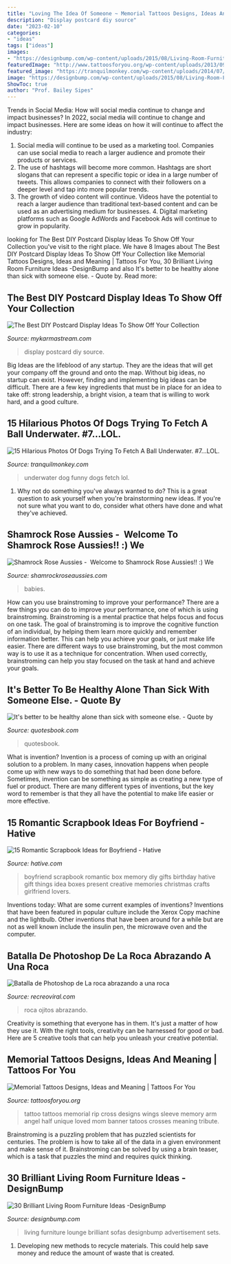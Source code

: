 ```yaml
---
title: "Loving The Idea Of Someone ~ Memorial Tattoos Designs, Ideas And Meaning"
description: "Display postcard diy source"
date: "2023-02-10"
categories:
- "ideas"
tags: ["ideas"]
images:
- "https://designbump.com/wp-content/uploads/2015/08/Living-Room-Furniture-Sets-Throughout-Decorate-Your-Lounge-With-Sofas-And-Armchairs.jpg"
featuredImage: "http://www.tattoosforyou.org/wp-content/uploads/2013/09/Memorial-Cross-Tattoos.jpg"
featured_image: "https://tranquilmonkey.com/wp-content/uploads/2014/07/funny-underwater-dog-photos-2.jpg"
image: "https://designbump.com/wp-content/uploads/2015/08/Living-Room-Furniture-Sets-Throughout-Decorate-Your-Lounge-With-Sofas-And-Armchairs.jpg"
ShowToc: true
author: "Prof. Bailey Sipes"
---
```



Trends in Social Media: How will social media continue to change and impact businesses?
In 2022, social media will continue to change and impact businesses. Here are some ideas on how it will continue to affect the industry: 
1. Social media will continue to be used as a marketing tool. Companies can use social media to reach a larger audience and promote their products or services. 
2. The use of hashtags will become more common. Hashtags are short slogans that can represent a specific topic or idea in a large number of tweets. This allows companies to connect with their followers on a deeper level and tap into more popular trends. 
3. The growth of video content will continue. Videos have the potential to reach a larger audience than traditional text-based content and can be used as an advertising medium for businesses. 4. Digital marketing platforms such as Google AdWords and Facebook Ads will continue to grow in popularity.

	

		
looking for The Best DIY Postcard Display Ideas To Show Off Your Collection you've visit to the right place. We have 8 Images about The Best DIY Postcard Display Ideas To Show Off Your Collection like Memorial Tattoos Designs, Ideas and Meaning | Tattoos For You, 30 Brilliant Living Room Furniture Ideas -DesignBump and also It&#039;s better to be healthy alone than sick with someone else. - Quote by. Read more:
		
    
## The Best DIY Postcard Display Ideas To Show Off Your Collection

<img loading=lazy src="https://mykarmastream.com/wp-content/uploads/2017/05/postcard-display-ideas-12.jpg" onerror="this.onerror=null;this.src='https://tse2.mm.bing.net/th?id=OIP.i9OY-mWHZ72qBGZO17kZwQHaLH&amp;pid=15.1';" alt="The Best DIY Postcard Display Ideas To Show Off Your Collection">

_Source: mykarmastream.com_

>display postcard diy source. 

	

Big Ideas are the lifeblood of any startup. They are the ideas that will get your company off the ground and onto the map. Without big ideas, no startup can exist. However, finding and implementing big ideas can be difficult. There are a few key ingredients that must be in place for an idea to take off: strong leadership, a bright vision, a team that is willing to work hard, and a good culture.

    
## 15 Hilarious Photos Of Dogs Trying To Fetch A Ball Underwater. #7...LOL.

<img loading=lazy src="https://tranquilmonkey.com/wp-content/uploads/2014/07/funny-underwater-dog-photos-2.jpg" onerror="this.onerror=null;this.src='https://tse4.mm.bing.net/th?id=OIP.54FVa1Esf72Vg0sxzmeRHgHaHX&amp;pid=15.1';" alt="15 Hilarious Photos Of Dogs Trying To Fetch A Ball Underwater. #7...LOL.">

_Source: tranquilmonkey.com_

>underwater dog funny dogs fetch lol. 

	

1. Why not do something you've always wanted to do? This is a great question to ask yourself when you're brainstorming new ideas. If you're not sure what you want to do, consider what others have done and what they've achieved.

    
## Shamrock Rose Aussies - ﻿﻿﻿ Welcome To Shamrock Rose Aussies!! :) We

<img loading=lazy src="http://shamrockroseaussies.com/yahoo_site_admin/assets/images/DSC_0150.176180040_std.JPG" onerror="this.onerror=null;this.src='https://tse4.mm.bing.net/th?id=OIP.FDLmcki9zHKoFXocs24F4wHaE-&amp;pid=15.1';" alt="Shamrock Rose Aussies - ﻿﻿﻿ Welcome to Shamrock Rose Aussies!! :) We">

_Source: shamrockroseaussies.com_

>babies. 

	

How can you use brainstroming to improve your performance?
There are a few things you can do to improve your performance, one of which is using brainstroming. Brainstroming is a mental practice that helps focus and focus on one task. The goal of brainstroming is to improve the cognitive function of an individual, by helping them learn more quickly and remember information better. This can help you achieve your goals, or just make life easier. There are different ways to use brainstroming, but the most common way is to use it as a technique for concentration. When used correctly, brainstroming can help you stay focused on the task at hand and achieve your goals.

    
## It&#039;s Better To Be Healthy Alone Than Sick With Someone Else. - Quote By

<img loading=lazy src="https://quotesbook.com/quotes/health-quotes/phil-mcgraw/its-better-to-be-healthy-alone-than-sick-with-someone-else-1440x2560-2668.jpg" onerror="this.onerror=null;this.src='https://tse3.mm.bing.net/th?id=OIP.-fidNrjm-A34FmDfHLq2mwHaNK&amp;pid=15.1';" alt="It&#039;s better to be healthy alone than sick with someone else. - Quote by">

_Source: quotesbook.com_

>quotesbook. 

	

What is invention?
Invention is a process of coming up with an original solution to a problem. In many cases, innovation happens when people come up with new ways to do something that had been done before. Sometimes, invention can be something as simple as creating a new type of fuel or product. There are many different types of inventions, but the key word to remember is that they all have the potential to make life easier or more effective.

    
## 15 Romantic Scrapbook Ideas For Boyfriend - Hative

<img loading=lazy src="https://hative.com/wp-content/uploads/2014/06/scrapbook-ideas-for-boyfriend/14-scrapbook-ideas-for-lovers.jpg" onerror="this.onerror=null;this.src='https://tse2.mm.bing.net/th?id=OIP.7yqCcXCTzDaVwZay9thIkAHaJ4&amp;pid=15.1';" alt="15 Romantic Scrapbook Ideas for Boyfriend - Hative">

_Source: hative.com_

>boyfriend scrapbook romantic box memory diy gifts birthday hative gift things idea boxes present creative memories christmas crafts girlfriend lovers. 

	

Inventions today: What are some current examples of inventions?
Inventions that have been featured in popular culture include the Xerox Copy machine and the lightbulb. Other inventions that have been around for a while but are not as well known include the insulin pen, the microwave oven and the computer.

    
## Batalla De Photoshop De La Roca Abrazando A Una Roca

<img loading=lazy src="https://www.recreoviral.com/wp-content/uploads/2016/05/BATALLA-LA-ROCA-11-473x700.jpg" onerror="this.onerror=null;this.src='https://tse1.mm.bing.net/th?id=OIP.bohOkQNdfkUgwbxuGSoi3QDNEw&amp;pid=15.1';" alt="Batalla de Photoshop de La roca abrazando a una roca">

_Source: recreoviral.com_

>roca ojitos abrazando. 

	

Creativity is something that everyone has in them. It's just a matter of how they use it. With the right tools, creativity can be harnessed for good or bad. Here are 5 creative tools that can help you unleash your creative potential.

    
## Memorial Tattoos Designs, Ideas And Meaning | Tattoos For You

<img loading=lazy src="http://www.tattoosforyou.org/wp-content/uploads/2013/09/Memorial-Cross-Tattoos.jpg" onerror="this.onerror=null;this.src='https://tse1.mm.bing.net/th?id=OIP.EXIfJYwPd8cbFqD4qvlyTwHaL6&amp;pid=15.1';" alt="Memorial Tattoos Designs, Ideas and Meaning | Tattoos For You">

_Source: tattoosforyou.org_

>tattoo tattoos memorial rip cross designs wings sleeve memory arm angel half unique loved mom banner tatoos crosses meaning tribute. 

	

Brainstroming is a puzzling problem that has puzzled scientists for centuries. The problem is how to take all of the data in a given environment and make sense of it. Brainstroming can be solved by using a brain teaser, which is a task that puzzles the mind and requires quick thinking.

    
## 30 Brilliant Living Room Furniture Ideas -DesignBump

<img loading=lazy src="https://designbump.com/wp-content/uploads/2015/08/Living-Room-Furniture-Sets-Throughout-Decorate-Your-Lounge-With-Sofas-And-Armchairs.jpg" onerror="this.onerror=null;this.src='https://tse4.mm.bing.net/th?id=OIP.FW5U-asPCMma59KvpYwaAgHaDu&amp;pid=15.1';" alt="30 Brilliant Living Room Furniture Ideas -DesignBump">

_Source: designbump.com_

>living furniture lounge brilliant sofas designbump advertisement sets. 

	

1. Developing new methods to recycle materials. This could help save money and reduce the amount of waste that is created.

